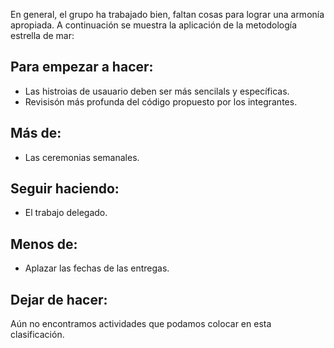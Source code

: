 En general, el grupo ha trabajado bien, faltan cosas para lograr una armonía apropiada. A continuación se muestra la aplicación de la metodología estrella de mar:
## Para empezar a hacer:
* Las histroias de usauario deben ser más sencilals y específicas.
* Revisisón más profunda del código propuesto por los integrantes.
## Más de:
* Las ceremonias semanales.
## Seguir haciendo:
* El trabajo delegado.
## Menos de:
* Aplazar las fechas de las entregas.
## Dejar de hacer:
Aún no encontramos actividades que podamos colocar en esta clasificación.